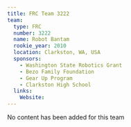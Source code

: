 ```yaml
---
title: FRC Team 3222
team:
  type: FRC
  number: 3222
  name: Robot Bantam
  rookie_year: 2010
  location: Clarkston, WA, USA
  sponsors:
    - Washington State Robotics Grant
    - Bezo Family Foundation
    - Gear Up Program
    - Clarkston High School
  links:
    Website: 
---
```

No content has been added for this team